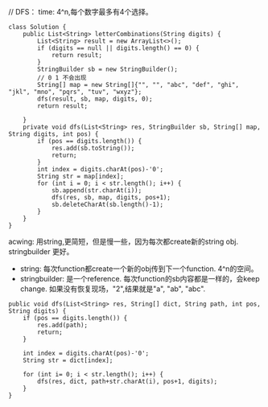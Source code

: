 // DFS： time: 4^n,每个数字最多有4个选择。

```
class Solution {
    public List<String> letterCombinations(String digits) {
        List<String> result = new ArrayList<>();
        if (digits == null || digits.length() == 0) {
            return result;
        }
        StringBuilder sb = new StringBuilder();
        // 0 1 不会出现
        String[] map = new String[]{"", "", "abc", "def", "ghi", "jkl", "mno", "pqrs", "tuv", "wxyz"};
        dfs(result, sb, map, digits, 0);
        return result;
        
    }
    private void dfs(List<String> res, StringBuilder sb, String[] map, String digits, int pos) {
        if (pos == digits.length()) {
            res.add(sb.toString());
            return;
        }
        int index = digits.charAt(pos)-'0';
        String str = map[index];
        for (int i = 0; i < str.length(); i++) {
            sb.append(str.charAt(i));
            dfs(res, sb, map, digits, pos+1);
            sb.deleteCharAt(sb.length()-1);
        }
    }
}
```

acwing: 用string,更简短，但是慢一些，因为每次都create新的string obj. stringbuilder 更好。
- string: 每次function都create一个新的obj传到下一个function.  4^n的空间。 
- stringbuilder: 是一个reference. 每次function的sb内容都是一样的，会keep change. 如果没有恢复现场，"2",结果就是"a", "ab", "abc".

```
public void dfs(List<String> res, String[] dict, String path, int pos, String digits) {
    if (pos == digits.length()) {
        res.add(path);
        return;
    }

    int index = digits.charAt(pos)-'0';
    String str = dict[index];

    for (int i= 0; i < str.length(); i++) {
        dfs(res, dict, path+str.charAt(i), pos+1, digits);
    }
}
